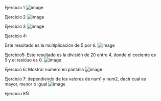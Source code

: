
Ejercicio 1
![image](https://github.com/user-attachments/assets/3fff8399-9575-497d-a53c-e133aee926ac)

Ejercicio 2
![image](https://github.com/user-attachments/assets/a1ee4475-956e-49b1-9e95-7ccc71f0f727)

Ejercicio 3
![image](https://github.com/user-attachments/assets/7a6708e2-ff2c-4df6-aa82-cf1cbf5be0ae)


Ejercicio 4:

Este resultado es la multiplicación de 5 por 6.
![image](https://github.com/user-attachments/assets/5e9a2adb-5ebd-4b51-a76c-3edf47e4c91c)

Ejercicio5:
Este resultado es la división de 20 entre 4, donde el cociente es 5 y el residuo es 0.
![image](https://github.com/user-attachments/assets/b5278e49-81fe-4639-b2db-8e7cf648474c)

Ejercicio 6:
Mostrar numero en pantalla
![image](https://github.com/user-attachments/assets/15213799-2fa7-4a18-a342-391af2f61b25)

Ejercicio 7:
dependiendo de los valores de num1 y num2, decir cual es mayor, menor o igual
![image](https://github.com/user-attachments/assets/415a5161-9854-4560-9193-c6569a945152)

Ejercicio 8Ñ
